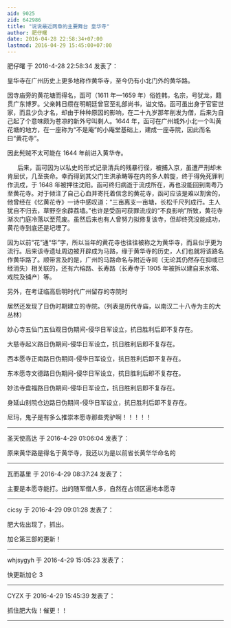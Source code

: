 ```yaml
---
aid: 9025
zid: 642986
title: "说说最近两章的主要舞台 皇华寺"
author: 肥仔曙
date: 2016-04-28 22:58:34+07:00
lastmod: 2016-04-29 15:45:00+07:00
---
```


肥仔曙 于 2016-4-28 22:58:34 发表了：

皇华寺在广州历史上更多地称作黄华寺，至今仍有小北门外的黄华路。

因寺庙旁的黄花塘而得名，函可（1611 年—1659 年）俗姓韩，名宗，号犹龙，籍贯广东博罗。父亲韩日缵在明朝廷曾官至礼部尚书，谥文恪。函可虽出身于官宦世家，而且少负才名，却由于种种原因的影响，在二十九岁那年削发为僧，后来为自己起了个意味颇为苍凉的新外号叫剩人。1644 年，函可在广州城外小北一个叫黄花塘的地方，在一座称为“不是庵”的小庵堂基础上，建成一座寺院，因此而名曰“黄花寺”。

因此髡贼不太可能在 1644 年前进入黄华寺。

&nbsp; &nbsp;&nbsp; &nbsp;后来，函可因为以私史的形式记录清兵的残暴行径，被捕入京，虽遭严刑却未肯屈伏，几至丧命。幸而得到其父门生洪承畴等在内的多人斡旋，终于得免死罪判作流戍，于 1648 年被押往沈阳。函可终归病逝于流戍所在，再也没能回到南粤乃至黄花寺。对于倾注了自己心血并寄托着信念的黄花寺，函可应该是难以割舍的，他曾经在《忆黄花寺》一诗中感叹道：“三亩离支一亩塘，长松千尺列成行。主人犹自不归去，草野空余薜荔墙。”也许是受函可获罪流戌的“不良影响”所致，黄花寺渐次门庭冷落以至荒废。虽然后来也有人曾努力拟修复该寺，但却终究没能成功，黄花寺到底还是圮堙了。

因为以前“花”通“华”字，所以当年的黄花寺也往往被称之为黄华寺，而且似乎更为流行。后来该寺遗址周边被开辟成为马路，缘于黄华寺的历史，人们也就将该路名作黄华路了。顺带言及的是，广州的马路命名与附近寺祠（无论其仍然存在抑或已经消失）相关联的，还有六榕路、长寿路（长寿寺于 1905 年被拆以建自来水塔、戏院及铺产）等。

另外，在考证临高启明时代广州留存的寺院时

居然还发现了日伪时期建立的寺院。（列表是历代寺庙，以南汉二十八寺为主的大丛林）

妙心寺五仙门五仙观日伪期间-侵华日军设立，抗日胜利后即不复存在。

大慈寺起义路日伪期间-侵华日军设立，抗日胜利后即不复存在。

西本愿寺正南路日伪期间-侵华日军设立，抗日胜利后即不复存在。

东本愿寺文德路日伪期间-侵华日军设立，抗日胜利后即不复存在。

妙法寺盘福路日伪期间-侵华日军设立，抗日胜利后即不复存在。

身延山别院仓边路日伪期间-侵华日军设立，抗日胜利后即不复存在。

尼玛，鬼子是有多么推崇本愿寺那些秃驴啊！！！！！

---

圣天使高达 于 2016-4-29 01:06:04 发表了：

原来黄华路是得名于黄华寺，我还以为是以前省长黄华华命名的

---

瓦而基里 于 2016-4-29 08:37:24 发表了：

主要是本愿寺能打。出的随军僧人多，自然在占领区遍地本愿寺

---

cicsy 于 2016-4-29 09:01:28 发表了：

肥大佐出现了，抓出。

加仑第三部的更新！

---

whjsygyh 于 2016-4-29 15:05:23 发表了：

快更新加仑 3

---

CYZX 于 2016-4-29 15:45:39 发表了：

抓住肥大佐！催更！！

---
